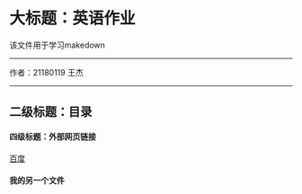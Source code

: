 大标题：英语作业
===========================
该文件用于学习makedown
****
作者：21180119 王杰
****
## 二级标题：目录
#### 四级标题：外部网页链接
[百度](https://www.baidu.com "百度")
#### 我的另一个文件
